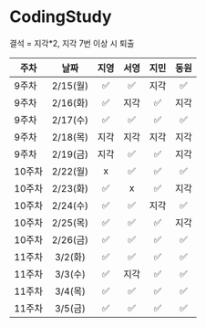 # CodingStudy
결석 = 지각*2, 
지각 7번 이상 시 퇴출

|주차|날짜|지영|서영|지민|동원|
|--------|:-------:|:-------:|:-------:|:-------:|:-------:|
|9주차|2/15(월)|✅| ✅|지각| ✅|
|9주차|2/16(화)|✅|지각| ✅|지각|
|9주차|2/17(수)|✅|✅|✅|✅|
|9주차|2/18(목)|지각|지각|지각|지각|
|9주차|2/19(금)|지각|✅|✅|지각|
|10주차|2/22(월)|x|✅|✅|✅|
|10주차|2/23(화)|✅|x|✅|지각|
|10주차|2/24(수)|✅|✅|지각|✅|
|10주차|2/25(목)|✅|✅|✅|지각|
|10주차|2/26(금)|✅|✅|✅|✅|
|11주차|3/2(화)|✅|✅|✅|✅|
|11주차|3/3(수)|✅|지각|✅|✅|
|11주차|3/4(목)|✅|✅|✅|✅|
|11주차|3/5(금)|✅|✅|✅|✅|

